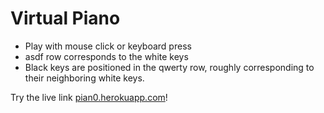 # Virtual Piano

* Play with mouse click or keyboard press
* asdf row corresponds to the white keys
* Black keys are positioned in the qwerty row, roughly corresponding to their neighboring white keys.

Try the live link <a href="http://pian0.herokuapp.com">pian0.herokuapp.com</a>!  